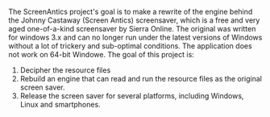 The ScreenAntics project's goal is to make a rewrite of the engine behind the Johnny Castaway (Screen Antics) screensaver, which is a free and very aged one-of-a-kind screensaver by Sierra Online. The original was written for windows 3.x and can no longer run under the latest versions of Windows without a lot of trickery and sub-optimal conditions. The application does not work on 64-bit Windowe. The goal of this project is:
1. Decipher the resource files
2. Rebuild an engine that can read and run the resource files as the original screen saver.
3. Release the screen saver for several platforms, including Windows, Linux and smartphones.